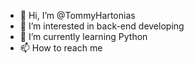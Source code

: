 - 👋 Hi, I’m @TommyHartonias
- 👀 I’m interested in back-end developing
- 🌱 I’m currently learning Python
- 📫 How to reach me 

<!---
TommyHartonias/TommyHartonias is a ✨ special ✨ repository because its `README.md` (this file) appears on your GitHub profile.
You can click the Preview link to take a look at your changes.
--->
